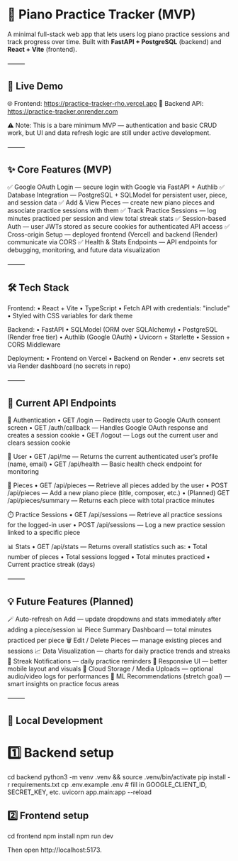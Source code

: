 # **🎹 Piano Practice Tracker (MVP)**

A minimal full-stack web app that lets users log piano practice sessions and track progress over time.
Built with **FastAPI + PostgreSQL** (backend) and **React + Vite** (frontend).

⸻

## 🚀 Live Demo

🌐 Frontend: https://practice-tracker-rho.vercel.app
🧠 Backend API: https://practice-tracker.onrender.com

⚠️ Note: This is a bare minimum MVP — authentication and basic CRUD work, but UI and data refresh logic are still under active development.

⸻

## ✨ Core Features (MVP)

✅ Google OAuth Login — secure login with Google via FastAPI + Authlib
✅ Database Integration — PostgreSQL + SQLModel for persistent user, piece, and session data
✅ Add & View Pieces — create new piano pieces and associate practice sessions with them
✅ Track Practice Sessions — log minutes practiced per session and view total streak stats
✅ Session-based Auth — user JWTs stored as secure cookies for authenticated API access
✅ Cross-origin Setup — deployed frontend (Vercel) and backend (Render) communicate via CORS
✅ Health & Stats Endpoints — API endpoints for debugging, monitoring, and future data visualization

⸻

## 🛠️ Tech Stack

Frontend:
	•	React + Vite
	•	TypeScript
	•	Fetch API with credentials: "include"
	•	Styled with CSS variables for dark theme

Backend:
	•	FastAPI
	•	SQLModel (ORM over SQLAlchemy)
	•	PostgreSQL (Render free tier)
	•	Authlib (Google OAuth)
	•	Uvicorn + Starlette
	•	Session + CORS Middleware

Deployment:
	•	Frontend on Vercel
	•	Backend on Render
	•	.env secrets set via Render dashboard (no secrets in repo)

⸻

## 🧩 Current API Endpoints

🔐 Authentication
	•	GET /login — Redirects user to Google OAuth consent screen
	•	GET /auth/callback — Handles Google OAuth response and creates a session cookie
	•	GET /logout — Logs out the current user and clears session cookie

👤 User
	•	GET /api/me — Returns the current authenticated user’s profile (name, email)
	•	GET /api/health — Basic health check endpoint for monitoring

🎵 Pieces
	•	GET /api/pieces — Retrieve all pieces added by the user
	•	POST /api/pieces — Add a new piano piece (title, composer, etc.)
	•	(Planned) GET /api/pieces/summary — Returns each piece with total practice minutes

⏱️ Practice Sessions
	•	GET /api/sessions — Retrieve all practice sessions for the logged-in user
	•	POST /api/sessions — Log a new practice session linked to a specific piece

📊 Stats
	•	GET /api/stats — Returns overall statistics such as:
	•	Total number of pieces
	•	Total sessions logged
	•	Total minutes practiced
	•	Current practice streak (days)

⸻

## 💡 Future Features (Planned)

🪄 Auto-refresh on Add — update dropdowns and stats immediately after adding a piece/session
📊 Piece Summary Dashboard — total minutes practiced per piece
🗑️ Edit / Delete Pieces — manage existing pieces and sessions
📈 Data Visualization — charts for daily practice trends and streaks
🔔 Streak Notifications — daily practice reminders
📱 Responsive UI — better mobile layout and visuals
💾 Cloud Storage / Media Uploads — optional audio/video logs for performances
🧠 ML Recommendations (stretch goal) — smart insights on practice focus areas

⸻

## 🧭 Local Development 
# 1️⃣ Backend setup
cd backend
python3 -m venv .venv && source .venv/bin/activate
pip install -r requirements.txt
cp .env.example .env  # fill in GOOGLE_CLIENT_ID, SECRET_KEY, etc.
uvicorn app.main:app --reload

## 2️⃣ Frontend setup
cd frontend
npm install
npm run dev

Then open http://localhost:5173.
